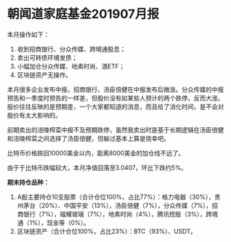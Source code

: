 # 朝闻道家庭基金201907月报

本月操作如下：

1. 收到招商银行、分众传媒、跨境通股息；
2. 卖出可转债环境发债；
3. 小幅加仓分众传媒、地素时尚、酒ETF；
4. 区块链资产无操作。

本月很多企业发布中报，招商银行、汤臣倍健在中报发布后微涨。分众传媒的中报预告和一季度时预告的一样差，但股价没有如某些人预计的两个跌停，反而大涨。股价往往反映的是预期差，一个大家都知道的消息，而且给了消化时间，是不会对股价有太大影响的。

前期卖出的涪陵榨菜中报不及预期跌停，虽然我卖出时是基于长期逻辑在汤臣倍健和涪陵榨菜之间选择了汤臣倍健，但躲过基本上算是侥幸吧。

比特币价格跌回10000美金以内，距离8000美金的加仓线不远了。

由于于比特币跌幅较大，本月净值回落至3.0407，环比下跌约5%。

**期末持仓品种：**

1. A股主要持仓10支股票（合计仓位100%，占比77%）：格力电器（30%），贵州茅台（20%）、中国平安（13%），汤臣倍健（7%），分众传媒（7%），招商银行（7%），福耀玻璃（7%），地素时尚（4%），腾讯控股（3%），跨境通（1%），现金等（0%）。
2. 区块链资产（合计仓位100%，占比23%）：BTC（93%）、USDT。


